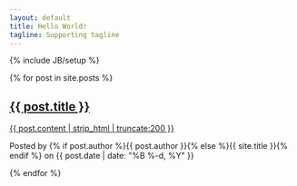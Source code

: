 ```yaml
---
layout: default
title: Hello World!
tagline: Supporting tagline
---
```

{% include JB/setup %}

{% for post in site.posts %}
<div class="1post-preview">
    <a href="{{ post.url | prepend: site.baseurl }}">
        <h2 class="post-title">
            {{ post.title }}
        </h2>
        <div class="1post-content-preview">
            {{ post.content | strip_html | truncate:200 }}
        </div>
    </a>
    <p class="1post-meta">
        Posted by {% if post.author %}{{ post.author }}{% else %}{{ site.title }}{% endif %} on {{ post.date | date: "%B %-d, %Y" }}
    </p>
</div>
{% endfor %}

